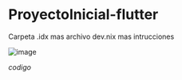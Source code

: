 # ProyectoInicial-flutter
Carpeta .idx mas archivo dev.nix mas intrucciones 

![image](https://github.com/user-attachments/assets/ffa9e4cc-0b69-4def-a91b-b488c3e25d33)

*codigo*

